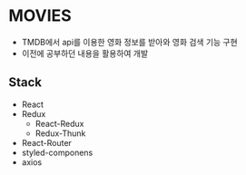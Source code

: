 # MOVIES
- TMDB에서 api를 이용한 영화 정보를 받아와 영화 검색 기능 구현
- 이전에 공부하던 내용을 활용하여 개발


Stack
-
- React
- Redux
  - React-Redux
  - Redux-Thunk
- React-Router
- styled-componens
- axios
